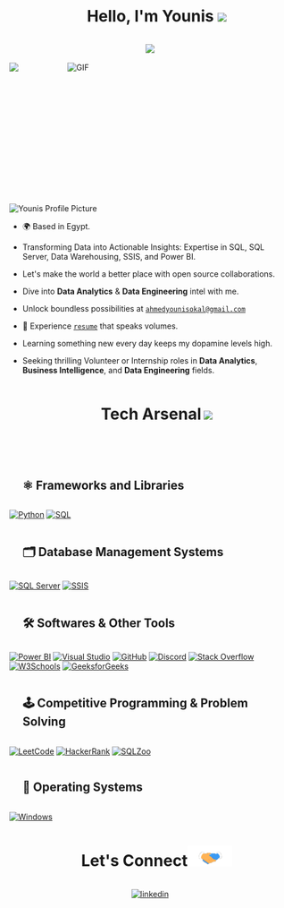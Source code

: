 <!-- Hero Title -->
<div id="user-content-toc">
  <ul align="center">
    <summary><h1 style="display: inline-block">Hello, I'm Younis <img src="https://media.giphy.com/media/hvRJCLFzcasrR4ia7z/giphy.gif" width="35"></h1></summary>
  </ul>
</div>

<!-- Hero Typescript Title -->
<p align="center">
  <a href="https://github.com/DenverCoder1/readme-typing-svg"><img src="https://readme-typing-svg.herokuapp.com?font=Time+New+Roman&color=%2305982&size=25&center=true&vCenter=true&width=600&height=100&lines=Data+Engineer;Data+Analyst"></a>
</p>

<!--horizontal divider(gradiant)-->
<img src="https://user-images.githubusercontent.com/73097560/115834477-dbab4500-a447-11eb-908a-139a6edaec5c.gif">

<!-- Hero Right Image -->
<a target="_blank">
  <img align="right" height="250" width="400" alt="GIF" src="https://github.com/JayantGoel001/JayantGoel001/blob/master/GIF/code.gif">
</a>

<!-- Profile Picture -->
<img src="https://avatars.githubusercontent.com/u/134159137?v=4" alt="Younis Profile Picture" width="200" align="center">

-  🌍 Based in Egypt.
  
-  Transforming Data into Actionable Insights: Expertise in SQL, SQL Server, Data Warehousing, SSIS, and Power BI.
  
-  Let's make the world a better place with open source collaborations.

-  Dive into **Data Analytics** & **Data Engineering** intel with me.

-  Unlock boundless possibilities at <a href="mailto:ahmedyounisokal@gmail.com" target="_blank">`ahmedyounisokal@gmail.com`</a>

- 📄 Experience <a href="https://docs.google.com/document/d/1NVeweKeHdHMVbQyRytMg2Q9CZKj-YaYZ/edit?usp=drive_link&ouid=108498831972120459668&rtpof=true&sd=true" target="blank">`resume`</a> that speaks volumes.

-  Learning something new every day keeps my dopamine levels high.

-  Seeking thrilling Volunteer or Internship roles in **Data Analytics**, **Business Intelligence**, and **Data Engineering** fields.

<!-- Tech Stack Title -->
<div id="user-content-toc">
  <ul align="center">
    <summary style="margin-bottom: 50px;">
      <h1 style="display: inline-block">Tech Arsenal</h1>
      <picture>
        <img src="https://github.com/7oSkaaa/7oSkaaa/blob/main/Images/about_me.gif?raw=true" width="40px">
      </picture>
    </summary>
  </ul>
</div>

<!-- Frameworks and Libraries -->
<div id="user-content-toc"><ul align="left"><summary><h2 style="display: inline-block">⚛️ Frameworks and Libraries</h2></summary></ul></div>
<p>
<a href="https://www.python.org/"><img alt="Python" src="https://img.shields.io/badge/Python-3776AB?logo=python&logoColor=fff&style=flat"></a>
<a href="https://www.sql.org/"><img alt="SQL" src="https://img.shields.io/badge/SQL-27AE60?logo=sql&logoColor=fff&style=flat"></a>
</p>

<!-- Database Management Systems -->
<div id="user-content-toc"><ul align="left"><summary><h2 style="display: inline-block">🗂️ Database Management Systems</h2></summary></ul></div>
<p>
<a href="https://www.microsoft.com/en-us/sql/"><img alt="SQL Server" src="https://img.shields.io/badge/SQL%20Server-27AE60?logo=mssql&logoColor=fff&style=flat"></a>
<a href="https://www.microsoft.com/en-us/sql/"><img alt="SSIS" src="https://img.shields.io/badge/SSIS-29ABCA?logo=ssis&logoColor=fff&style=flat"></a>
</p>

<!-- Softwares & Other Tools -->
<div id="user-content-toc"><ul align="left"><summary><h2 style="display: inline-block">🛠️ Softwares & Other Tools</h2></summary></ul></div>
<p>
<a href="https://www.microsoft.com/en-us/sql/"><img alt="Power BI" src="https://img.shields.io/badge/Power%20BI-F39D2B?logo=powerbi&logoColor=fff&style=flat"></a>
<a href="https://code.visualstudio.com/"><img alt="Visual Studio" src="https://img.shields.io/badge/Visual%20Studio-%23007ACC.svg?&logo=visual-studio-code&logoColor=white"></a>
<a href="https://github.com/"><img alt="GitHub" src="https://img.shields.io/badge/GitHub-%23181717.svg?&logo=github&logoColor=white"></a>
<a href="https://discordapp.com/"><img alt="Discord" src="https://img.shields.io/badge/Discord-%237289DA.svg?&logo=discord&logoColor=white"></a>
<a href="https://www.stackoverflow.com/"><img alt="Stack Overflow" src="https://img.shields.io/badge/Stack%20Overflow-%23F58025.svg?&logo=stack-overflow&logoColor=white"></a>
<a href="https://www.w3schools.com/"><img alt="W3Schools" src="https://img.shields.io/badge/W3Schools-%231E84D0.svg?&logo=w3schools&logoColor=white"></a>
<a href="https://www.geeksforgeeks.org/"><img alt="GeeksforGeeks" src="https://img.shields.io/badge/GeeksforGeeks-%236495ED.svg?&logo=geeksforgeeks&logoColor=white"></a>
</p>

<!-- Competitive Programming -->
<div id="user-content-toc"><ul align="left"><summary><h2 style="display: inline-block">🕹️ Competitive Programming & Problem Solving</h2></summary></ul></div>
<p>
<a href="https://leetcode.com/"><img alt="LeetCode" src="https://img.shields.io/badge/LeetCode-%23FFA116.svg?&logo=leetcode&logoColor=white"></a>
<a href="https://www.hackerrank.com/"><img alt="HackerRank" src="https://img.shields.io/badge/HackerRank-%232EC866.svg?&logo=hackerrank&logoColor=white"></a>
<a href="https://sqlzoo.net/"><img alt="SQLZoo" src="https://img.shields.io/badge/SQLZoo-%23FFD700.svg?&logo=sqlzoo&logoColor=black"></a>
</p>

<!-- Operating Systems -->
<div id="user-content-toc"><ul align="left"><summary><h2 style="display: inline-block"> 🐙 Operating Systems</h2></summary></ul></div>
<p>
<a href="https://www.windows.com/"><img alt="Windows" src="https://img.shields.io/badge/Windows-%23008CBA.svg?&logo=windows&logoColor=white"></a>
</p>

<!-- Connect with me -->
<div id="user-content-toc">
  <ul align="center">
    <summary><h1 style="display: inline-block">Let's Connect</h1><img src="https://github.com/0xAbdulKhalid/0xAbdulKhalid/raw/main/assets/mdImages/handshake.gif" width ="80"></summary>
  </ul>
</div>

<!--icons and links-->
<p align="center">
<a href="https://www.linkedin.com/in/ahmed-younis-o" target="blank"><img align="center" src="https://user-images.githubusercontent.com/88904952/234979284-68c11d7f-1acc-4f0c-ac78-044e1037d7b0.png" alt="linkedin" height="50" width="50" /></a>
